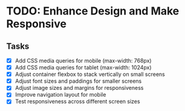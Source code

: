 # TODO: Enhance Design and Make Responsive

## Tasks
- [x] Add CSS media queries for mobile (max-width: 768px)
- [x] Add CSS media queries for tablet (max-width: 1024px)
- [x] Adjust container flexbox to stack vertically on small screens
- [x] Adjust font sizes and paddings for smaller screens
- [x] Adjust image sizes and margins for responsiveness
- [x] Improve navigation layout for mobile
- [x] Test responsiveness across different screen sizes
